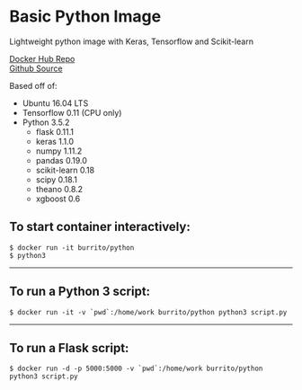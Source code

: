 Basic Python Image
=====
Lightweight python image with Keras, Tensorflow and Scikit-learn  

[Docker Hub Repo](https://hub.docker.com/r/burrito/python/)  
[Github Source](https://github.com/ajay-d/docker-python)

Based off of:
* Ubuntu 16.04 LTS
* Tensorflow 0.11 (CPU only)
* Python 3.5.2
   * flask 0.11.1
   * keras 1.1.0
   * numpy 1.11.2
   * pandas 0.19.0
   * scikit-learn 0.18
   * scipy 0.18.1
   * theano 0.8.2
   * xgboost 0.6

To start container interactively:
-----
```
$ docker run -it burrito/python
$ python3
```
---
To run a Python 3 script:
-----
```
$ docker run -it -v `pwd`:/home/work burrito/python python3 script.py
```
---
To run a Flask script:
-----
```
$ docker run -d -p 5000:5000 -v `pwd`:/home/work burrito/python python3 script.py
```